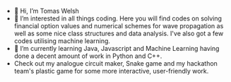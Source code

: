 - 👋 Hi, I’m Tomas Welsh
- 👀 I’m interested in all things coding. Here you will find codes on solving financial option values and numerical schemes for wave propagation as well as some nice class structures and data analysis. I've also got a few codes utilising machine learning.
- 🌱 I’m currently learning Java, Javascript and Machine Learning having done a decent amount of work in Python and C++.
- Check out my analogue circuit maker, Snake game and my hackathon team's plastic game for some more interactive, user-friendly work.
